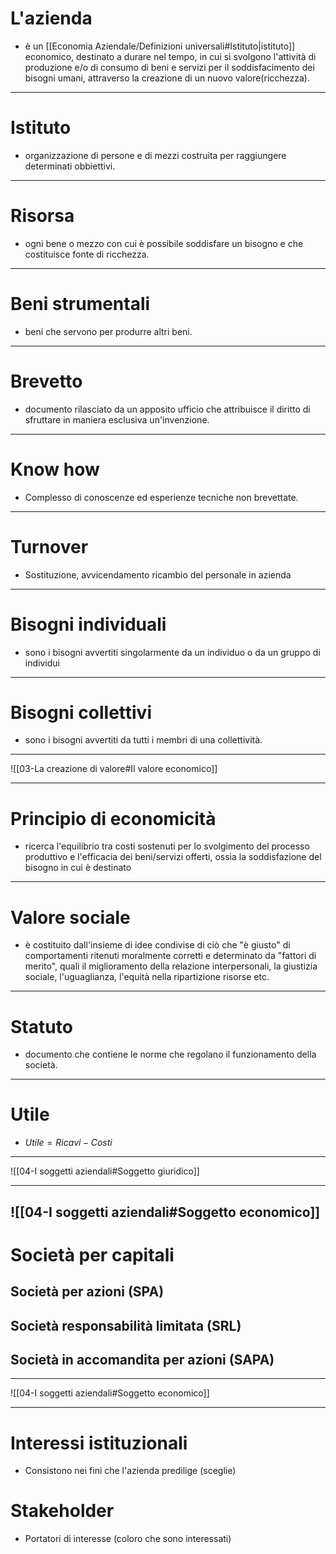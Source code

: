 # L'azienda
- è un [[Economia Aziendale/Definizioni universali#Istituto|istituto]] economico, destinato a durare nel tempo, in cui si svolgono l'attività di produzione e/o di consumo di beni e servizi per il soddisfacimento dei bisogni umani, attraverso la creazione di un nuovo valore(ricchezza).
---
# Istituto
- organizzazione di persone e di mezzi costruita per raggiungere determinati obbiettivi.
---
# Risorsa
- ogni bene o mezzo con cui è possibile soddisfare un bisogno e che costituisce fonte di ricchezza.
---
# Beni strumentali
- beni che servono per produrre altri beni.
---
# Brevetto
- documento rilasciato da un apposito ufficio che attribuisce il diritto di sfruttare in maniera esclusiva un'invenzione.
---
# Know how
- Complesso di conoscenze ed esperienze tecniche non brevettate.
---
# Turnover
- Sostituzione, avvicendamento ricambio del personale in azienda
---
# Bisogni individuali
- sono i bisogni avvertiti singolarmente da un individuo o da un gruppo di individui
---
# Bisogni collettivi
- sono i bisogni avvertiti da tutti i membri di una collettività.

---
![[03-La creazione di valore#Il valore economico]]

---
# Principio di economicità
- ricerca l'equilibrio tra costi sostenuti per lo svolgimento del processo produttivo e l'efficacia dei beni/servizi offerti, ossia la soddisfazione del bisogno in cui è destinato
---
# Valore sociale
- è costituito dall'insieme di idee condivise di ciò che "è giusto" di comportamenti ritenuti moralmente corretti e determinato da "fattori di merito", quali il miglioramento della relazione interpersonali, la giustizia sociale, l'uguaglianza, l'equità nella ripartizione risorse etc.
---
# Statuto
- documento che contiene le norme che regolano il funzionamento della società.
---
# Utile
- $Utile = Ricavi - Costi$
---
![[04-I soggetti aziendali#Soggetto giuridico]]

---
![[04-I soggetti aziendali#Soggetto economico]]
---
# Società per capitali
## Società per azioni (SPA)
## Società responsabilità limitata (SRL)
## Società in accomandita per azioni (SAPA)
---
![[04-I soggetti aziendali#Soggetto economico]]

---
# Interessi istituzionali
- Consistono nei fini che l'azienda predilige (sceglie)
# Stakeholder
- Portatori di interesse (coloro che sono interessati)
